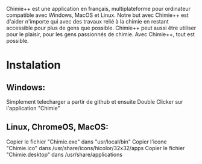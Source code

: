 Chimie++ est une application en français, multiplateforme pour ordinateur compatible avec Windows, MacOS et Linux. Notre but avec Chimie++ est d'aider n'importe qui avec des travaux relié à la chimie en restant accessible pour plus de gens que possible. Chimie++ peut aussi être utiliser pour le plaisir, pour les gens passionnés de chimie. Avec Chimie++, tout est possible.


# Instalation

## Windows:

Simplement telecharger a partir de github et ensuite Double Clicker sur l'application "Chimie"

## Linux, ChromeOS, MacOS:

Copier le fichier "Chimie.exe" dans "usr/local/bin"
Copier l'icone "Chimie.ico" dans /usr/share/icons/hicolor/32x32/apps
Copier le fichier "Chimie.desktop" dans /usr/share/applications


